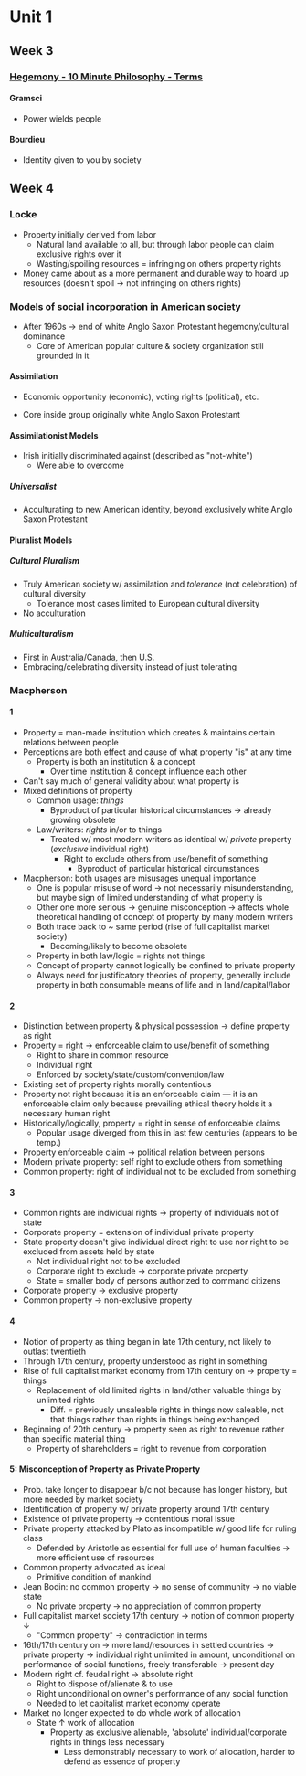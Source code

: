 # Unit 1
## Week 3
### [Hegemony - 10 Minute Philosophy - Terms](https://www.youtube.com/watch?v=js8E6C3ZnJ0)
#### Gramsci
* Power wields people

#### Bourdieu
* Identity given to you by society

## Week 4
### Locke
* Property initially derived from labor
    * Natural land available to all, but through labor people can claim
        exclusive rights over it
    * Wasting/spoiling resources = infringing on others property rights
* Money came about as a more permanent and durable way to hoard up resources
    (doesn't spoil → not infringing on others rights)

### Models of social incorporation in American society
* After 1960s → end of white Anglo Saxon Protestant hegemony/cultural dominance
    * Core of American popular culture & society organization still grounded in it

#### Assimilation
* Economic opportunity (economic), voting rights (political), etc.

* Core inside group originally white Anglo Saxon Protestant

#### Assimilationist Models
* Irish initially discriminated against (described as "not-white")
    * Were able to overcome

##### Universalist
* Acculturating to new American identity, beyond exclusively white Anglo Saxon Protestant

#### Pluralist Models
##### Cultural Pluralism
* Truly American society w/ assimilation and *tolerance* (not celebration) of
    cultural diversity
    * Tolerance most cases limited to European cultural diversity
* No acculturation

##### Multiculturalism
* First in Australia/Canada, then U.S.
* Embracing/celebrating diversity instead of just tolerating

### Macpherson
#### 1
* Property = man-made institution which creates & maintains certain relations
    between people
* Perceptions are both effect and cause of what property "is" at any time
    * Property is both an institution & a concept
        * Over time institution & concept influence each other
* Can't say much of general validity about what property is
* Mixed definitions of property
    * Common usage: *things*
        * Byproduct of particular historical circumstances → already growing
            obsolete
    * Law/writers: *rights* in/or to things
        * Treated w/ most modern writers as identical w/ *private* property
            (*exclusive* individual right)
            * Right to exclude others from use/benefit of something
                * Byproduct of particular historical circumstances
* Macpherson: both usages are misusages unequal importance
    * One is popular misuse of word → not necessarily misunderstanding, but
        maybe sign of limited understanding of what property is
    * Other one more serious → genuine misconception → affects whole
        theoretical handling of concept of property by many modern writers
    * Both trace back to ~ same period (rise of full capitalist market society)
        * Becoming/likely to become obsolete
    * Property in both law/logic = rights not things
    * Concept of property cannot logically be confined to private property
    * Always need for justificatory theories of property, generally include
        property in both consumable means of life and in land/capital/labor

#### 2
* Distinction between property & physical possession → define property as right
* Property = right → enforceable claim to use/benefit of something
    * Right to share in common resource
    * Individual right
    * Enforced by society/state/custom/convention/law
* Existing set of property rights morally contentious
* Property not right because it is an enforceable claim — it is an enforceable
    claim only because prevailing ethical theory holds it a necessary human
    right
* Historically/logically, property = right in sense of enforceable claims
    * Popular usage diverged from this in last few centuries (appears to be
        temp.)
* Property enforceable claim → political relation between persons
* Modern private property: self right to exclude others from something
* Common property: right of individual not to be excluded from something

#### 3
* Common rights are individual rights → property of individuals not of state
* Corporate property = extension of individual private property
* State property doesn't give individual direct right to use nor right to be
    excluded from assets held by state
    * Not individual right not to be excluded
    * Corporate right to exclude → corporate private property
    * State = smaller body of persons authorized to command citizens
* Corporate property → exclusive property
* Common property → non-exclusive property

#### 4
* Notion of property as thing began in late 17th century, not likely to outlast
    twentieth
* Through 17th century, property understood as right in something
* Rise of full capitalist market economy from 17th century on → property =
    things
    * Replacement of old limited rights in land/other valuable things by
        unlimited rights
        * Diff. = previously unsaleable rights in things now saleable, not that
            things rather than rights in things being exchanged
* Beginning of 20th century → property seen as right to revenue rather than
    specific material thing
    * Property of shareholders = right to revenue from corporation

#### 5: Misconception of Property as Private Property
* Prob. take longer to disappear b/c not because has longer history, but more needed by market society
* Identification of property w/ private property around 17th century
* Existence of private property → contentious moral issue
* Private property attacked by Plato as incompatible w/ good life for ruling
    class
    * Defended by Aristotle as essential for full use of human faculties → more
        efficient use of resources
* Common property advocated as ideal
    * Primitive condition of mankind
* Jean Bodin: no common property → no sense of community → no viable state
    * No private property → no appreciation of common property
* Full capitalist market society 17th century → notion of common property ↓
    * "Common property" → contradiction in terms
* 16th/17th century on → more land/resources in settled countries → private
    property → individual right unlimited in amount, unconditional on
    performance of social functions, freely transferable → present day
* Modern right cf. feudal right → absolute right
    * Right to dispose of/alienate & to use
    * Right unconditional on owner's performance of any social function
    * Needed to let capitalist market economy operate
* Market no longer expected to do whole work of allocation
    * State ↑ work of allocation
        * Property as exclusive alienable, 'absolute' individual/corporate
            rights in things less necessary
            * Less demonstrably necessary to work of allocation, harder to
                defend as essence of property
